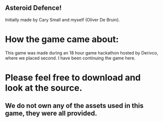## Asteroid Defence!
Initially made by Cary Small and myself (Oliver De Bruin).
# How the game came about:
This game was made during an 18 hour game hackathon hosted by Derivco, where we placed second. I have been continuing the game here.
# Please feel free to download and look at the source.
## We do not own any of the assets used in this game, they were all provided.

